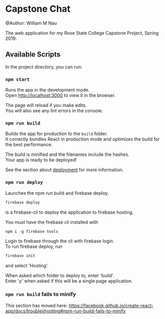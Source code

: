 # Capstone Chat

@Author: William M Nau

The web application for my Rose State College Capstone Project, Spring 2019.

## Available Scripts

In the project directory, you can run:

### `npm start`

Runs the app in the development mode.<br>
Open [http://localhost:3000](http://localhost:3000) to view it in the browser.

The page will reload if you make edits.<br>
You will also see any lint errors in the console.

### `npm run build`

Builds the app for production to the `build` folder.<br>
It correctly bundles React in production mode and optimizes the build for the best performance.

The build is minified and the filenames include the hashes.<br>
Your app is ready to be deployed!

See the section about [deployment](https://facebook.github.io/create-react-app/docs/deployment) for more information.

### `npm run deploy`

Launches the npm run build and firebase deploy.<br>

```javascript
firebase deploy
```

is a firebase-cli to deploy the application to firebase hosting.<br>

You must have the firebase cli installed with

```javascript
npm i -g firebase-tools
```

Login to firebase through the cli with firebase login.<br>
To run firebase deploy, run

```javascript
firebase init
```

and select 'Hosting'.<br>

When asked which folder to deploy to, enter 'build'.<br>
Enter 'y' when asked if this will be a single page application.

### `npm run build` fails to minify

This section has moved here: https://facebook.github.io/create-react-app/docs/troubleshooting#npm-run-build-fails-to-minify
